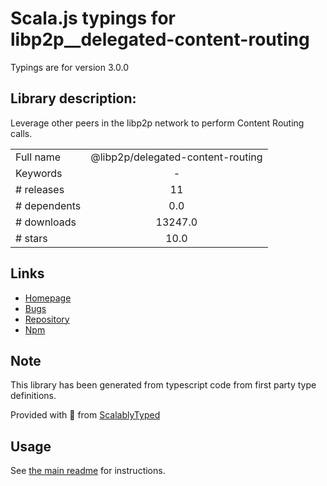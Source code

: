 
# Scala.js typings for libp2p__delegated-content-routing

Typings are for version 3.0.0

## Library description:
Leverage other peers in the libp2p network to perform Content Routing calls.

|                    |                 |
| ------------------ | :-------------: |
| Full name          | @libp2p/delegated-content-routing |
| Keywords           | - |
| # releases         | 11 |
| # dependents       | 0.0 |
| # downloads        | 13247.0 |
| # stars            | 10.0 |

## Links
- [Homepage](https://github.com/libp2p/js-libp2p-delegated-content-routing#readme)
- [Bugs](https://github.com/libp2p/js-libp2p-delegated-content-routing/issues)
- [Repository](https://github.com/libp2p/js-libp2p-delegated-content-routing)
- [Npm](https://www.npmjs.com/package/%40libp2p%2Fdelegated-content-routing)
    


## Note
This library has been generated from typescript code from first party type definitions.

Provided with :purple_heart: from [ScalablyTyped](https://github.com/oyvindberg/ScalablyTyped)

## Usage
See [the main readme](../../readme.md) for instructions.


